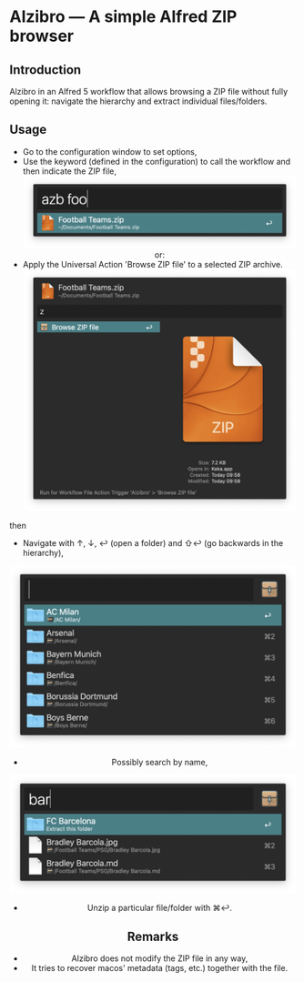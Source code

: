 # Alzibro — A simple Alfred ZIP browser

## Introduction

Alzibro in an Alfred 5 workflow that allows browsing a ZIP file without fully opening it: navigate the hierarchy and extract individual files/folders.

## Usage

* Go to the configuration window to set options,
* Use the keyword (defined in the configuration) to call the workflow and then indicate the ZIP file,
  <center><img src="./pics/Capture1.png" width="700"><center>
  or:
* Apply the Universal Action 'Browse ZIP file' to a selected ZIP archive.
  <center><img src="./pics/Capture2.png" width="500"><center>

then

* Navigate with ↑, ↓, ↩ (open a folder) and ⇧↩ (go backwards in the hierarchy),
<center><img src="./pics/Capture3.png" width="700"><center>

* Possibly search by name,
<center><img src="./pics/Capture4.png" width="700"><center>

* Unzip a particular file/folder with ⌘↩.

## Remarks

* Alzibro does not modify the ZIP file in any way,
* It tries to recover macos' metadata (tags, etc.) together with the file.